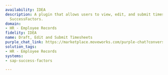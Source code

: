 ```yaml
---
availability: IDEA
description: A plugin that allows users to view, edit, and submit timesheets in SAP
  SuccessFactors.
domain:
- HR - Employee Records
fidelity: IDEA
name: Draft, Edit and Submit Timesheets
purple_chat_link: https://marketplace.moveworks.com/purple-chat?conversation=%7B%22messages%22%3A%5B%7B%22role%22%3A%22user%22%2C%22parts%22%3A%5B%7B%22richText%22%3A%22I+need+to+update+my+timesheet%22%7D%5D%7D%2C%7B%22role%22%3A%22assistant%22%2C%22parts%22%3A%5B%7B%22reasoningSteps%22%3A%5B%7B%22status%22%3A%22success%22%2C%22richText%22%3A%22Understanding+intent+to+update+timesheet.%22%7D%2C%7B%22status%22%3A%22pending%22%2C%22richText%22%3A%22Awaiting+specific+time+period+details.%22%7D%5D%7D%2C%7B%22richText%22%3A%22Please+specify+the+time+range+for+which+you+want+to+update+your+timesheets.%22%7D%5D%7D%2C%7B%22role%22%3A%22user%22%2C%22parts%22%3A%5B%7B%22richText%22%3A%22I+worked+for+4+extra+hours+on+Tuesday+last+week.%22%7D%5D%7D%2C%7B%22role%22%3A%22assistant%22%2C%22parts%22%3A%5B%7B%22reasoningSteps%22%3A%5B%7B%22status%22%3A%22success%22%2C%22richText%22%3A%22Converting+%5C%22Tuesday+last+week%5C%22+to+%3Cb+xmlns%3D%5C%22http%3A%2F%2Fwww.w3.org%2F1999%2Fxhtml%5C%22%3E2024-05-14%3C%2Fb%3E.%22%7D%2C%7B%22status%22%3A%22success%22%2C%22richText%22%3A%22Retrieving+timesheet+for+the+week+of+%3Cb+xmlns%3D%5C%22http%3A%2F%2Fwww.w3.org%2F1999%2Fxhtml%5C%22%3E2024-05-13+-+2024-05-19%3C%2Fb%3E+from+%3Cb+xmlns%3D%5C%22http%3A%2F%2Fwww.w3.org%2F1999%2Fxhtml%5C%22%3ESAP+SuccessFactors%3C%2Fb%3E.%22%7D%2C%7B%22status%22%3A%22pending%22%2C%22richText%22%3A%22Applying+update%3A+Adding+%3Cb+xmlns%3D%5C%22http%3A%2F%2Fwww.w3.org%2F1999%2Fxhtml%5C%22%3E4+overtime+hours%3C%2Fb%3E+to+%3Cb+xmlns%3D%5C%22http%3A%2F%2Fwww.w3.org%2F1999%2Fxhtml%5C%22%3ETuesday%2C+2024-05-14%3C%2Fb%3E.%22%7D%5D%7D%2C%7B%22richText%22%3A%22I%27ve+updated+your+timesheet+for+the+week+of+%3Cb+xmlns%3D%5C%22http%3A%2F%2Fwww.w3.org%2F1999%2Fxhtml%5C%22%3E2024-05-13+-+2024-05-19%3C%2Fb%3E+to+reflect+%3Cb+xmlns%3D%5C%22http%3A%2F%2Fwww.w3.org%2F1999%2Fxhtml%5C%22%3E4+overtime+hours%3C%2Fb%3E+on+%3Cb+xmlns%3D%5C%22http%3A%2F%2Fwww.w3.org%2F1999%2Fxhtml%5C%22%3ETuesday%2C+May+14%3C%2Fb%3E.%3Cbr+xmlns%3D%5C%22http%3A%2F%2Fwww.w3.org%2F1999%2Fxhtml%5C%22+%2F%3E%3Cbr+xmlns%3D%5C%22http%3A%2F%2Fwww.w3.org%2F1999%2Fxhtml%5C%22+%2F%3E%3Cb+xmlns%3D%5C%22http%3A%2F%2Fwww.w3.org%2F1999%2Fxhtml%5C%22%3ETimesheet+Summary%3A%3C%2Fb%3E%3Cul+xmlns%3D%5C%22http%3A%2F%2Fwww.w3.org%2F1999%2Fxhtml%5C%22%3E%3Cli%3E%3Cb%3EMonday%2C+May+13%3A%3C%2Fb%3E+8.00+hours+%28Regular%29%3C%2Fli%3E%3Cli%3E%3Cb%3ETuesday%2C+May+14%3A%3C%2Fb%3E+8.00+hours+%28Regular%29+%2B+4.00+hours+%28Overtime%29%3C%2Fli%3E%3Cli%3E%3Cb%3EWednesday%2C+May+15%3A%3C%2Fb%3E+8.00+hours+%28Regular%29%3C%2Fli%3E%3Cli%3E%3Cb%3EThursday%2C+May+16%3A%3C%2Fb%3E+8.00+hours+%28Regular%29%3C%2Fli%3E%3Cli%3E%3Cb%3EFriday%2C+May+17%3A%3C%2Fb%3E+8.00+hours+%28Regular%29%3C%2Fli%3E%3Cli%3E%3Cb%3ESaturday%2C+May+18%3A%3C%2Fb%3E+0.00+hours%3C%2Fli%3E%3Cli%3E%3Cb%3ESunday%2C+May+19%3A%3C%2Fb%3E+0.00+hours%3C%2Fli%3E%3C%2Ful%3EDoes+this+look+right%3F%22%7D%2C%7B%22citations%22%3A%5B%7B%22connectorName%22%3A%22sap-successfactors%22%2C%22citationTitle%22%3A%22Timesheet+ID%3A+TS-20240513-001%22%7D%5D%7D%5D%7D%2C%7B%22role%22%3A%22user%22%2C%22parts%22%3A%5B%7B%22richText%22%3A%22%3Cp%3EYes%3C%2Fp%3E%22%7D%5D%7D%2C%7B%22role%22%3A%22assistant%22%2C%22parts%22%3A%5B%7B%22reasoningSteps%22%3A%5B%7B%22status%22%3A%22success%22%2C%22richText%22%3A%22User+confirmed+timesheet+details.%22%7D%5D%7D%2C%7B%22richText%22%3A%22Great%21+Would+you+like+to+save+this+as+a+draft+or+submit+it+for+approval%3F%22%7D%5D%7D%2C%7B%22role%22%3A%22user%22%2C%22parts%22%3A%5B%7B%22richText%22%3A%22Save+as+Draft%22%7D%5D%7D%2C%7B%22role%22%3A%22assistant%22%2C%22parts%22%3A%5B%7B%22reasoningSteps%22%3A%5B%7B%22status%22%3A%22success%22%2C%22richText%22%3A%22Saving+updated+timesheet+as+a+draft+in+%3Cb+xmlns%3D%5C%22http%3A%2F%2Fwww.w3.org%2F1999%2Fxhtml%5C%22%3ESAP+SuccessFactors%3C%2Fb%3E.%22%7D%5D%7D%2C%7B%22richText%22%3A%22Your+timesheet+for+the+week+of+%3Cb+xmlns%3D%5C%22http%3A%2F%2Fwww.w3.org%2F1999%2Fxhtml%5C%22%3E2024-05-13+-+2024-05-19%3C%2Fb%3E+has+been+successfully+updated+and+saved+as+a+draft.+You+can+make+further+edits+later.%22%7D%2C%7B%22citations%22%3A%5B%7B%22connectorName%22%3A%22sap-successfactors%22%2C%22citationTitle%22%3A%22Timesheet+ID%3A+TS-20240513-001%22%7D%5D%7D%5D%7D%5D%7D
solution_tags:
- HR - Employee Records
systems:
- sap-success-factors

---
```

